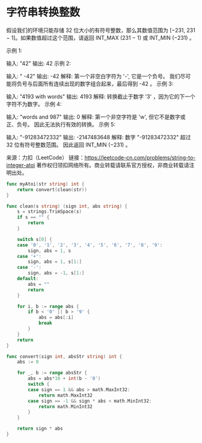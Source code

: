 # 字符串转换整数

假设我们的环境只能存储 32 位大小的有符号整数，那么其数值范围为 [−231,  231 − 1]。如果数值超过这个范围，请返回  INT_MAX (231 − 1) 或 INT_MIN (−231) 。

示例 1:

输入: "42"
输出: 42
示例 2:

输入: "   -42"
输出: -42
解释: 第一个非空白字符为 '-', 它是一个负号。
     我们尽可能将负号与后面所有连续出现的数字组合起来，最后得到 -42 。
示例 3:

输入: "4193 with words"
输出: 4193
解释: 转换截止于数字 '3' ，因为它的下一个字符不为数字。
示例 4:

输入: "words and 987"
输出: 0
解释: 第一个非空字符是 'w', 但它不是数字或正、负号。
     因此无法执行有效的转换。
示例 5:

输入: "-91283472332"
输出: -2147483648
解释: 数字 "-91283472332" 超过 32 位有符号整数范围。 
     因此返回 INT_MIN (−231) 。

来源：力扣（LeetCode）
链接：https://leetcode-cn.com/problems/string-to-integer-atoi
著作权归领扣网络所有。商业转载请联系官方授权，非商业转载请注明出处。



```go
func myAtoi(str string) int {
    return convert(clean(str))
}

func clean(s string) (sign int, abs string) {
	s = strings.TrimSpace(s)
	if s == "" {
		return
	}

	switch s[0] {
	case '0', '1', '2', '3', '4', '5', '6', '7', '8', '9':
		sign, abs = 1, s
	case '+':
		sign, abs = 1, s[1:]
	case '-':
		sign, abs = -1, s[1:]
	default:
		abs = ""
		return
	}

	for i, b := range abs {
		if b < '0' || b > '9' {
			abs = abs[:i]
			break
		}
	}
	return
}

func convert(sign int, absStr string) int {
	abs := 0

	for _, b := range absStr {
		abs = abs*10 + int(b - '0')
		switch {
		case sign == 1 && abs > math.MaxInt32:
			return math.MaxInt32
		case sign == -1 && sign * abs < math.MinInt32:
			return math.MinInt32
		}
	}

	return sign * abs
}
```

